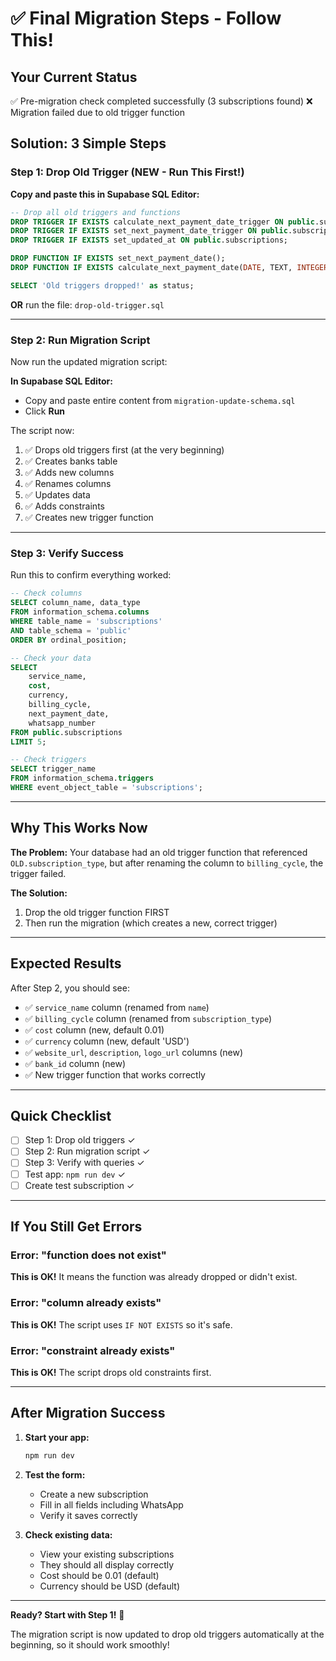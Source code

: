 # ✅ Final Migration Steps - Follow This!

## Your Current Status
✅ Pre-migration check completed successfully (3 subscriptions found)
❌ Migration failed due to old trigger function

## Solution: 3 Simple Steps

### Step 1: Drop Old Trigger (NEW - Run This First!)

**Copy and paste this in Supabase SQL Editor:**

```sql
-- Drop all old triggers and functions
DROP TRIGGER IF EXISTS calculate_next_payment_date_trigger ON public.subscriptions;
DROP TRIGGER IF EXISTS set_next_payment_date_trigger ON public.subscriptions;
DROP TRIGGER IF EXISTS set_updated_at ON public.subscriptions;

DROP FUNCTION IF EXISTS set_next_payment_date();
DROP FUNCTION IF EXISTS calculate_next_payment_date(DATE, TEXT, INTEGER);

SELECT 'Old triggers dropped!' as status;
```

**OR** run the file: `drop-old-trigger.sql`

---

### Step 2: Run Migration Script

Now run the updated migration script:

**In Supabase SQL Editor:**
- Copy and paste entire content from `migration-update-schema.sql`
- Click **Run**

The script now:
1. ✅ Drops old triggers first (at the very beginning)
2. ✅ Creates banks table
3. ✅ Adds new columns
4. ✅ Renames columns
5. ✅ Updates data
6. ✅ Adds constraints
7. ✅ Creates new trigger function

---

### Step 3: Verify Success

Run this to confirm everything worked:

```sql
-- Check columns
SELECT column_name, data_type 
FROM information_schema.columns
WHERE table_name = 'subscriptions' 
AND table_schema = 'public'
ORDER BY ordinal_position;

-- Check your data
SELECT 
    service_name,
    cost,
    currency,
    billing_cycle,
    next_payment_date,
    whatsapp_number
FROM public.subscriptions
LIMIT 5;

-- Check triggers
SELECT trigger_name 
FROM information_schema.triggers
WHERE event_object_table = 'subscriptions';
```

---

## Why This Works Now

**The Problem:**
Your database had an old trigger function that referenced `OLD.subscription_type`, but after renaming the column to `billing_cycle`, the trigger failed.

**The Solution:**
1. Drop the old trigger function FIRST
2. Then run the migration (which creates a new, correct trigger)

---

## Expected Results

After Step 2, you should see:
- ✅ `service_name` column (renamed from `name`)
- ✅ `billing_cycle` column (renamed from `subscription_type`)
- ✅ `cost` column (new, default 0.01)
- ✅ `currency` column (new, default 'USD')
- ✅ `website_url`, `description`, `logo_url` columns (new)
- ✅ `bank_id` column (new)
- ✅ New trigger function that works correctly

---

## Quick Checklist

- [ ] Step 1: Drop old triggers ✓
- [ ] Step 2: Run migration script ✓
- [ ] Step 3: Verify with queries ✓
- [ ] Test app: `npm run dev` ✓
- [ ] Create test subscription ✓

---

## If You Still Get Errors

### Error: "function does not exist"
**This is OK!** It means the function was already dropped or didn't exist.

### Error: "column already exists"
**This is OK!** The script uses `IF NOT EXISTS` so it's safe.

### Error: "constraint already exists"
**This is OK!** The script drops old constraints first.

---

## After Migration Success

1. **Start your app:**
   ```bash
   npm run dev
   ```

2. **Test the form:**
   - Create a new subscription
   - Fill in all fields including WhatsApp
   - Verify it saves correctly

3. **Check existing data:**
   - View your existing subscriptions
   - They should all display correctly
   - Cost should be 0.01 (default)
   - Currency should be USD (default)

---

**Ready? Start with Step 1!** 🚀

The migration script is now updated to drop old triggers automatically at the beginning, so it should work smoothly!
